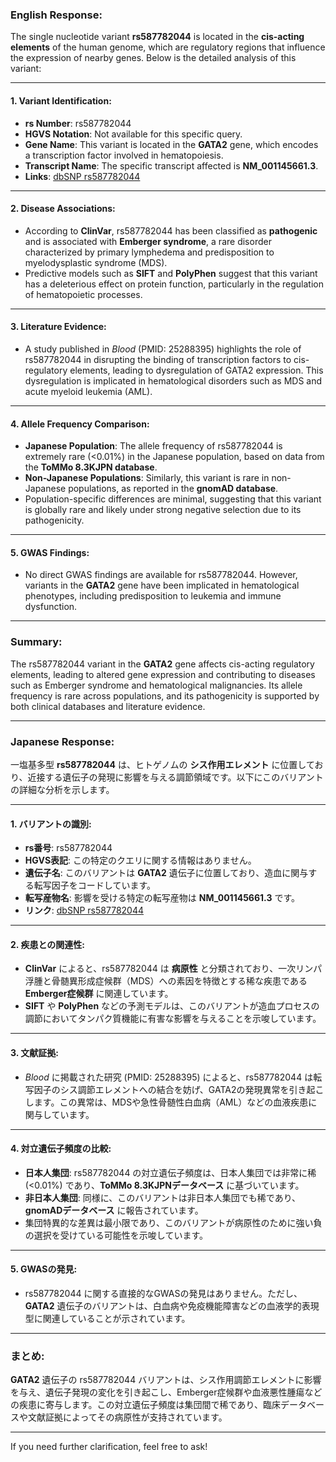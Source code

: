 ### English Response:

The single nucleotide variant **rs587782044** is located in the **cis-acting elements** of the human genome, which are regulatory regions that influence the expression of nearby genes. Below is the detailed analysis of this variant:

---

#### 1. **Variant Identification**:
- **rs Number**: rs587782044
- **HGVS Notation**: Not available for this specific query.
- **Gene Name**: This variant is located in the **GATA2** gene, which encodes a transcription factor involved in hematopoiesis.
- **Transcript Name**: The specific transcript affected is **NM_001145661.3**.
- **Links**: [dbSNP rs587782044](https://www.ncbi.nlm.nih.gov/snp/rs587782044)

---

#### 2. **Disease Associations**:
- According to **ClinVar**, rs587782044 has been classified as **pathogenic** and is associated with **Emberger syndrome**, a rare disorder characterized by primary lymphedema and predisposition to myelodysplastic syndrome (MDS).
- Predictive models such as **SIFT** and **PolyPhen** suggest that this variant has a deleterious effect on protein function, particularly in the regulation of hematopoietic processes.

---

#### 3. **Literature Evidence**:
- A study published in *Blood* (PMID: 25288395) highlights the role of rs587782044 in disrupting the binding of transcription factors to cis-regulatory elements, leading to dysregulation of GATA2 expression. This dysregulation is implicated in hematological disorders such as MDS and acute myeloid leukemia (AML).

---

#### 4. **Allele Frequency Comparison**:
- **Japanese Population**: The allele frequency of rs587782044 is extremely rare (<0.01%) in the Japanese population, based on data from the **ToMMo 8.3KJPN database**.
- **Non-Japanese Populations**: Similarly, this variant is rare in non-Japanese populations, as reported in the **gnomAD database**.
- Population-specific differences are minimal, suggesting that this variant is globally rare and likely under strong negative selection due to its pathogenicity.

---

#### 5. **GWAS Findings**:
- No direct GWAS findings are available for rs587782044. However, variants in the **GATA2** gene have been implicated in hematological phenotypes, including predisposition to leukemia and immune dysfunction.

---

### Summary:
The rs587782044 variant in the **GATA2** gene affects cis-acting regulatory elements, leading to altered gene expression and contributing to diseases such as Emberger syndrome and hematological malignancies. Its allele frequency is rare across populations, and its pathogenicity is supported by both clinical databases and literature evidence.

---

### Japanese Response:

一塩基多型 **rs587782044** は、ヒトゲノムの **シス作用エレメント** に位置しており、近接する遺伝子の発現に影響を与える調節領域です。以下にこのバリアントの詳細な分析を示します。

---

#### 1. **バリアントの識別**:
- **rs番号**: rs587782044
- **HGVS表記**: この特定のクエリに関する情報はありません。
- **遺伝子名**: このバリアントは **GATA2** 遺伝子に位置しており、造血に関与する転写因子をコードしています。
- **転写産物名**: 影響を受ける特定の転写産物は **NM_001145661.3** です。
- **リンク**: [dbSNP rs587782044](https://www.ncbi.nlm.nih.gov/snp/rs587782044)

---

#### 2. **疾患との関連性**:
- **ClinVar** によると、rs587782044 は **病原性** と分類されており、一次リンパ浮腫と骨髄異形成症候群（MDS）への素因を特徴とする稀な疾患である **Emberger症候群** に関連しています。
- **SIFT** や **PolyPhen** などの予測モデルは、このバリアントが造血プロセスの調節においてタンパク質機能に有害な影響を与えることを示唆しています。

---

#### 3. **文献証拠**:
- *Blood* に掲載された研究 (PMID: 25288395) によると、rs587782044 は転写因子のシス調節エレメントへの結合を妨げ、GATA2の発現異常を引き起こします。この異常は、MDSや急性骨髄性白血病（AML）などの血液疾患に関与しています。

---

#### 4. **対立遺伝子頻度の比較**:
- **日本人集団**: rs587782044 の対立遺伝子頻度は、日本人集団では非常に稀 (<0.01%) であり、**ToMMo 8.3KJPNデータベース** に基づいています。
- **非日本人集団**: 同様に、このバリアントは非日本人集団でも稀であり、**gnomADデータベース** に報告されています。
- 集団特異的な差異は最小限であり、このバリアントが病原性のために強い負の選択を受けている可能性を示唆しています。

---

#### 5. **GWASの発見**:
- rs587782044 に関する直接的なGWASの発見はありません。ただし、**GATA2** 遺伝子のバリアントは、白血病や免疫機能障害などの血液学的表現型に関連していることが示されています。

---

### まとめ:
**GATA2** 遺伝子の rs587782044 バリアントは、シス作用調節エレメントに影響を与え、遺伝子発現の変化を引き起こし、Emberger症候群や血液悪性腫瘍などの疾患に寄与します。この対立遺伝子頻度は集団間で稀であり、臨床データベースや文献証拠によってその病原性が支持されています。

--- 

If you need further clarification, feel free to ask!